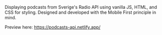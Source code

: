 Displaying podcasts from Sverige's Radio API using vanilla JS, HTML, and CSS for styling. Designed and developed with the Mobile First principle in mind. 

Preview here: https://podcasts-api.netlify.app/ 

